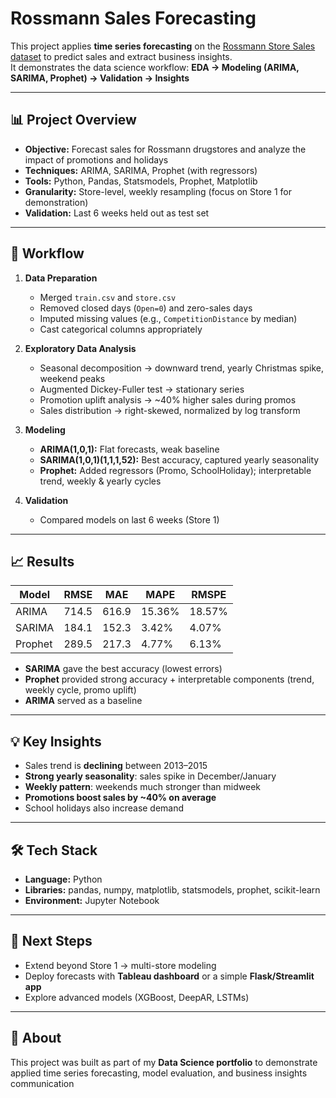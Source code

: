 # Rossmann Sales Forecasting

This project applies **time series forecasting** on the [Rossmann Store Sales dataset](https://www.kaggle.com/competitions/rossmann-store-sales) to predict sales and extract business insights.  
It demonstrates the data science workflow: **EDA → Modeling (ARIMA, SARIMA, Prophet) → Validation → Insights**

---

## 📊 Project Overview
- **Objective:** Forecast sales for Rossmann drugstores and analyze the impact of promotions and holidays 
- **Techniques:** ARIMA, SARIMA, Prophet (with regressors)  
- **Tools:** Python, Pandas, Statsmodels, Prophet, Matplotlib  
- **Granularity:** Store-level, weekly resampling (focus on Store 1 for demonstration)  
- **Validation:** Last 6 weeks held out as test set

---

## 🔑 Workflow
1. **Data Preparation**
   - Merged `train.csv` and `store.csv`  
   - Removed closed days (`Open=0`) and zero-sales days  
   - Imputed missing values (e.g., `CompetitionDistance` by median) 
   - Cast categorical columns appropriately  

2. **Exploratory Data Analysis**
   - Seasonal decomposition → downward trend, yearly Christmas spike, weekend peaks  
   - Augmented Dickey-Fuller test → stationary series  
   - Promotion uplift analysis → ~40% higher sales during promos  
   - Sales distribution → right-skewed, normalized by log transform  

3. **Modeling**
   - **ARIMA(1,0,1):** Flat forecasts, weak baseline  
   - **SARIMA(1,0,1)(1,1,1,52):** Best accuracy, captured yearly seasonality  
   - **Prophet:** Added regressors (Promo, SchoolHoliday); interpretable trend, weekly & yearly cycles  

4. **Validation**
   - Compared models on last 6 weeks (Store 1)  

---

## 📈 Results

| Model      | RMSE  | MAE   | MAPE   | RMSPE  |
|------------|-------|-------|--------|--------|
| ARIMA      | 714.5 | 616.9 | 15.36% | 18.57% |
| SARIMA     | 184.1 | 152.3 |  3.42% |  4.07% |
| Prophet    | 289.5 | 217.3 |  4.77% |  6.13% |

- **SARIMA** gave the best accuracy (lowest errors) 
- **Prophet** provided strong accuracy + interpretable components (trend, weekly cycle, promo uplift)  
- **ARIMA** served as a baseline

---

## 💡 Key Insights
- Sales trend is **declining** between 2013–2015  
- **Strong yearly seasonality**: sales spike in December/January  
- **Weekly pattern**: weekends much stronger than midweek  
- **Promotions boost sales by ~40% on average**  
- School holidays also increase demand  

---

## 🛠 Tech Stack
- **Language:** Python  
- **Libraries:** pandas, numpy, matplotlib, statsmodels, prophet, scikit-learn  
- **Environment:** Jupyter Notebook  
---

## 🚀 Next Steps
- Extend beyond Store 1 → multi-store modeling 
- Deploy forecasts with **Tableau dashboard** or a simple **Flask/Streamlit app**  
- Explore advanced models (XGBoost, DeepAR, LSTMs) 

---

## 📌 About
This project was built as part of my **Data Science portfolio** to demonstrate applied time series forecasting, model evaluation, and business insights communication
